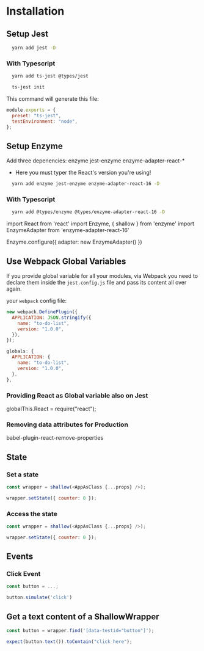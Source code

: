 # Installation

## Setup Jest

```bash
  yarn add jest -D

```

### With Typescript

```bash
  yarn add ts-jest @types/jest
```

```bash
  ts-jest init
```

This command will generate this file:

```js
module.exports = {
  preset: "ts-jest",
  testEnvironment: "node",
};
```

## Setup Enzyme

Add three depenencies: enzyme jest-enzyme enzyme-adapter-react-\*

- Here you must typer the React's version you're using!

```bash
  yarn add enzyme jest-enzyme enzyme-adapter-react-16 -D
```

### With Typescript

```bash
  yarn add @types/enzyme @types/enzyme-adapter-react-16 -D
```

import React from 'react'
import Enzyme, { shallow } from 'enzyme'
import EnzymeAdapter from 'enzyme-adapter-react-16'

Enzyme.configure({
adapter: new EnzymeAdapter()
})

## Use Webpack Global Variables

If you provide global variable for all your modules, via Webpack you need to declare
them inside the `jest.config.js` file and pass its content all over again.

your `webpack` config file:

```js
new webpack.DefinePlugin({
  APPLICATION: JSON.stringify({
    name: "to-do-list",
    version: "1.0.0",
  }),
});
```

```js
globals: {
  APPLICATION: {
    name: "to-do-list",
    version: "1.0.0",
  },
},
```

### Providing React as Global variable also on Jest

globalThis.React = require("react");

### Removing data attributes for Production

babel-plugin-react-remove-properties

## State

### Set a state

```js
const wrapper = shallow(<AppAsClass {...props} />);

wrapper.setState({ counter: 0 });
```

### Access the state

```js
const wrapper = shallow(<AppAsClass {...props} />);

wrapper.setState({ counter: 0 });
```

## Events

### Click Event

```js
const button = ...;

button.simulate('click')
```

## Get a text content of a ShallowWrapper

```js
const button = wrapper.find('[data-testid="button"]');

expect(button.text()).toContain("click here");
```
